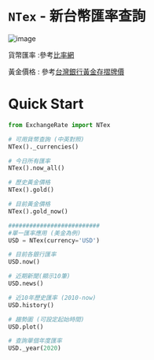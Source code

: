 # `NTex` - 新台幣匯率查詢

![image](https://img.shields.io/badge/python-3.7-blue.svg)

貨幣匯率 :參考[比率網](https://www.findrate.tw/)

黃金價格 : 參考[台灣銀行黃金存摺牌價](https://rate.bot.com.tw/gold/passbook?Lang=zh-TW)

# Quick Start

```python
from ExchangeRate import NTex

# 可用貨幣查詢 (中英對照)
NTex()._currencies()

# 今日所有匯率
NTex().now_all()

# 歷史黃金價格
NTex().gold()

# 目前黃金價格
NTex().gold_now()

########################## 
#單一匯率應用 (美金為例)
USD = NTex(currency='USD')

# 目前各銀行匯率
USD.now()

# 近期新聞(顯示10筆)
USD.news()

# 近10年歷史匯率 (2010-now)
USD.history()

# 趨勢圖 (可設定起始時間)
USD.plot()

# 查詢單個年度匯率
USD._year(2020)
```
